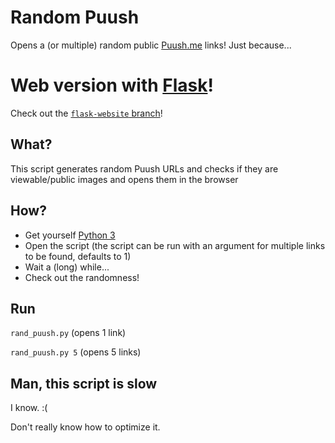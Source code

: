 # Random Puush
Opens a (or multiple) random public [Puush.me](http://puush.me) links!
Just because...

# Web version with [Flask](http://flask.pocoo.org/)!
Check out the [`flask-website` branch](https://github.com/Maxzilla60/Random-Puush/tree/flask-website)!

## What?
This script generates random Puush URLs and checks if they are viewable/public images and opens them in the browser

## How?
* Get yourself [Python 3](https://www.python.org/downloads/)
* Open the script (the script can be run with an argument for multiple links to be found, defaults to 1)
* Wait a (long) while...
* Check out the randomness!

## Run
`rand_puush.py` (opens 1 link)

`rand_puush.py 5` (opens 5 links)

## Man, this script is slow
I know. :(

Don't really know how to optimize it.
